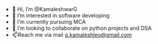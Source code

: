 - 👋 Hi, I’m @KamaleshwarG
- 👀 I’m interested in software developing
- 🌱 I’m currently pursuing MCA
- 💞️ I’m looking to collaborate on python projects and DSA
- 📫Reach me via mail g.kamaleshleo@gmail.com

<!---
KamaleshwarG/KamaleshwarG is a ✨ special ✨ repository because its `README.md` (this file) appears on your GitHub profile.
You can click the Preview link to take a look at your changes.
--->
